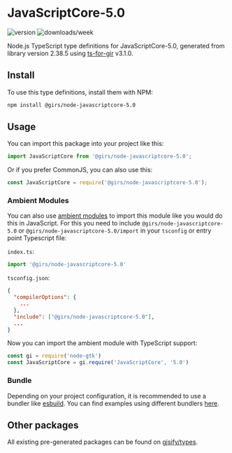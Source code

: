 
# JavaScriptCore-5.0

![version](https://img.shields.io/npm/v/@girs/node-javascriptcore-5.0)
![downloads/week](https://img.shields.io/npm/dw/@girs/node-javascriptcore-5.0)


Node.js TypeScript type definitions for JavaScriptCore-5.0, generated from library version 2.38.5 using [ts-for-gir](https://github.com/gjsify/ts-for-gir) v3.1.0.


## Install

To use this type definitions, install them with NPM:
```bash
npm install @girs/node-javascriptcore-5.0
```

## Usage

You can import this package into your project like this:
```ts
import JavaScriptCore from '@girs/node-javascriptcore-5.0';
```

Or if you prefer CommonJS, you can also use this:
```ts
const JavaScriptCore = require('@girs/node-javascriptcore-5.0');
```

### Ambient Modules

You can also use [ambient modules](https://github.com/gjsify/ts-for-gir/tree/main/packages/cli#ambient-modules) to import this module like you would do this in JavaScript.
For this you need to include `@girs/node-javascriptcore-5.0` or `@girs/node-javascriptcore-5.0/import` in your `tsconfig` or entry point Typescript file:

`index.ts`:
```ts
import '@girs/node-javascriptcore-5.0'
```

`tsconfig.json`:
```json
{
  "compilerOptions": {
    ...
  },
  "include": ["@girs/node-javascriptcore-5.0"],
  ...
}
```

Now you can import the ambient module with TypeScript support: 

```ts
const gi = require('node-gtk')
const JavaScriptCore = gi.require('JavaScriptCore', '5.0')
```


### Bundle

Depending on your project configuration, it is recommended to use a bundler like [esbuild](https://esbuild.github.io/). You can find examples using different bundlers [here](https://github.com/gjsify/ts-for-gir/tree/main/examples).

## Other packages

All existing pre-generated packages can be found on [gjsify/types](https://github.com/gjsify/types).

